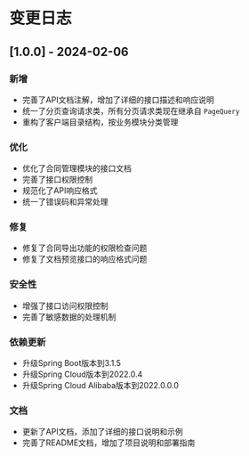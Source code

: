 # 变更日志

## [1.0.0] - 2024-02-06

### 新增
- 完善了API文档注解，增加了详细的接口描述和响应说明
- 统一了分页查询请求类，所有分页请求类现在继承自 `PageQuery`
- 重构了客户端目录结构，按业务模块分类管理

### 优化
- 优化了合同管理模块的接口文档
- 完善了接口权限控制
- 规范化了API响应格式
- 统一了错误码和异常处理

### 修复
- 修复了合同导出功能的权限检查问题
- 修复了文档预览接口的响应格式问题

### 安全性
- 增强了接口访问权限控制
- 完善了敏感数据的处理机制

### 依赖更新
- 升级Spring Boot版本到3.1.5
- 升级Spring Cloud版本到2022.0.4
- 升级Spring Cloud Alibaba版本到2022.0.0.0

### 文档
- 更新了API文档，添加了详细的接口说明和示例
- 完善了README文档，增加了项目说明和部署指南 